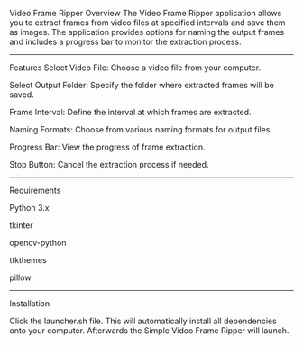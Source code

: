 Video Frame Ripper
Overview
The Video Frame Ripper application allows you to extract frames from video files at specified intervals and save them as images. The application provides options for naming the output frames and includes a progress bar to monitor the extraction process.

------------------------------------------------------------------

Features
Select Video File: Choose a video file from your computer.

Select Output Folder: Specify the folder where extracted frames will be saved.

Frame Interval: Define the interval at which frames are extracted.

Naming Formats: Choose from various naming formats for output files.

Progress Bar: View the progress of frame extraction.

Stop Button: Cancel the extraction process if needed.

------------------------------------------------------------------

Requirements

Python 3.x

tkinter

opencv-python

ttkthemes

pillow

------------------------------------------------------------------

Installation

Click the launcher.sh file. This will automatically install all dependencies onto your computer. Afterwards the Simple Video Frame Ripper will launch. 


